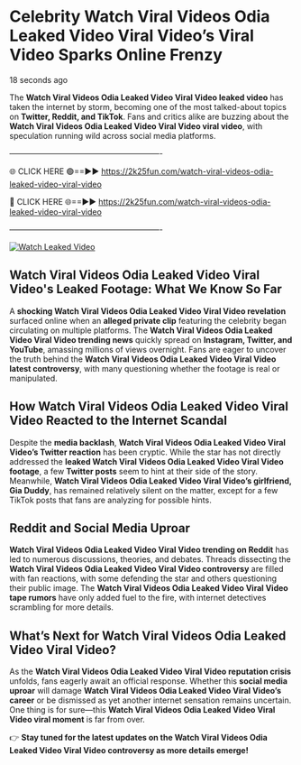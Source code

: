 # Celebrity Watch Viral Videos Odia Leaked Video Viral Video’s Viral Video Sparks Online Frenzy

18 seconds ago

The **Watch Viral Videos Odia Leaked Video Viral Video leaked video** has taken the internet by storm, becoming one of the most talked-about topics on **Twitter, Reddit, and TikTok**. Fans and critics alike are buzzing about the **Watch Viral Videos Odia Leaked Video Viral Video viral video**, with speculation running wild across social media platforms.

———————————————————-

🌐 CLICK HERE 🟢==►► https://2k25fun.com/watch-viral-videos-odia-leaked-video-viral-video

🔴 CLICK HERE 🌐==►► https://2k25fun.com/watch-viral-videos-odia-leaked-video-viral-video

———————————————————-

[![Watch Leaked Video](https://miro.medium.com/v2/resize:fit:828/format:webp/1*cilzJN44JGOrTw9NJCrNHA.gif "Watch Leaked Video")](https://2k25fun.com/watch-viral-videos-odia-leaked-video-viral-video)

## **Watch Viral Videos Odia Leaked Video Viral Video's Leaked Footage: What We Know So Far**  
A **shocking Watch Viral Videos Odia Leaked Video Viral Video revelation** surfaced online when an **alleged private clip** featuring the celebrity began circulating on multiple platforms. The **Watch Viral Videos Odia Leaked Video Viral Video trending news** quickly spread on **Instagram, Twitter, and YouTube**, amassing millions of views overnight. Fans are eager to uncover the truth behind the **Watch Viral Videos Odia Leaked Video Viral Video latest controversy**, with many questioning whether the footage is real or manipulated.  

## **How Watch Viral Videos Odia Leaked Video Viral Video Reacted to the Internet Scandal**  
Despite the **media backlash**, **Watch Viral Videos Odia Leaked Video Viral Video’s Twitter reaction** has been cryptic. While the star has not directly addressed the **leaked Watch Viral Videos Odia Leaked Video Viral Video footage**, a few **Twitter posts** seem to hint at their side of the story. Meanwhile, **Watch Viral Videos Odia Leaked Video Viral Video’s girlfriend, Gia Duddy**, has remained relatively silent on the matter, except for a few TikTok posts that fans are analyzing for possible hints.  

## **Reddit and Social Media Uproar**  
**Watch Viral Videos Odia Leaked Video Viral Video trending on Reddit** has led to numerous discussions, theories, and debates. Threads dissecting the **Watch Viral Videos Odia Leaked Video Viral Video controversy** are filled with fan reactions, with some defending the star and others questioning their public image. The **Watch Viral Videos Odia Leaked Video Viral Video tape rumors** have only added fuel to the fire, with internet detectives scrambling for more details.  

## **What’s Next for Watch Viral Videos Odia Leaked Video Viral Video?**  
As the **Watch Viral Videos Odia Leaked Video Viral Video reputation crisis** unfolds, fans eagerly await an official response. Whether this **social media uproar** will damage **Watch Viral Videos Odia Leaked Video Viral Video’s career** or be dismissed as yet another internet sensation remains uncertain. One thing is for sure—this **Watch Viral Videos Odia Leaked Video Viral Video viral moment** is far from over.  

👉 **Stay tuned for the latest updates on the Watch Viral Videos Odia Leaked Video Viral Video controversy as more details emerge!**  